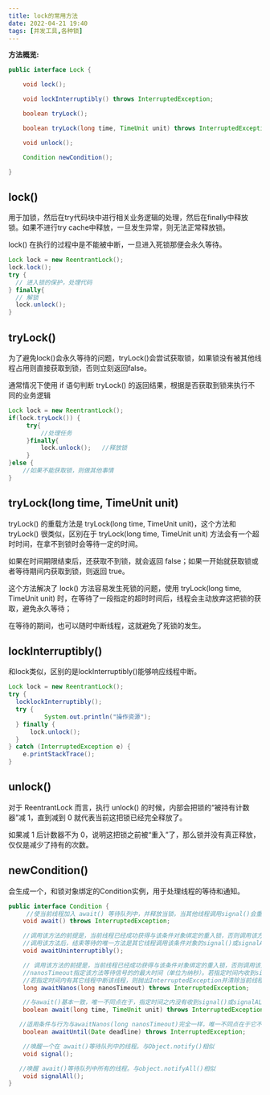 ```yaml
---
title: lock的常用方法
date: 2022-04-21 19:40  
tags: [并发工具,各种锁]
---
```

**方法概览:**

```java
public interface Lock {

    void lock();

    void lockInterruptibly() throws InterruptedException;

    boolean tryLock();

    boolean tryLock(long time, TimeUnit unit) throws InterruptedException;

    void unlock();

    Condition newCondition();

}
```

## lock()

用于加锁，然后在try代码块中进行相关业务逻辑的处理，然后在finally中释放锁。如果不进行try cache中释放，一旦发生异常，则无法正常释放锁。

lock() 在执行的过程中是不能被中断，一旦进入死锁那便会永久等待。

```java
Lock lock = new ReentrantLock();
lock.lock();
try {
  // 进入锁的保护，处理代码
} finally{
  // 解锁
  lock.unlock();
}
```

## tryLock()

为了避免lock()会永久等待的问题，tryLock()会尝试获取锁，如果锁没有被其他线程占用则直接获取到锁，否则立刻返回false。

通常情况下使用 if 语句判断 tryLock() 的返回结果，根据是否获取到锁来执行不同的业务逻辑

```java
Lock lock = new ReentrantLock();
if(lock.tryLock()) {
     try{
         //处理任务
     }finally{
         lock.unlock();   //释放锁
     } 
}else {
    //如果不能获取锁，则做其他事情
}
```

## tryLock(long time, TimeUnit unit)

tryLock() 的重载方法是 tryLock(long time, TimeUnit unit)，这个方法和 tryLock() 很类似，区别在于 tryLock(long time, TimeUnit unit) 方法会有一个超时时间，在拿不到锁时会等待一定的时间。

如果在时间期限结束后，还获取不到锁，就会返回 false；如果一开始就获取锁或者等待期间内获取到锁，则返回 true。

这个方法解决了 lock() 方法容易发生死锁的问题，使用 tryLock(long time, TimeUnit unit) 时，在等待了一段指定的超时时间后，线程会主动放弃这把锁的获取，避免永久等待；

在等待的期间，也可以随时中断线程，这就避免了死锁的发生。

## lockInterruptibly()

和lock类似，区别的是lockInterruptibly()能够响应线程中断。

```java
Lock lock = new ReentrantLock();
try {
  locklockInterruptibly();
  try {
          System.out.println("操作资源");
  } finally {
      lock.unlock();
  }
} catch (InterruptedException e) {
    e.printStackTrace();
}
```

## unlock()

对于 ReentrantLock 而言，执行 unlock() 的时候，内部会把锁的“被持有计数器”减 1，直到减到 0 就代表当前这把锁已经完全释放了。

如果减 1 后计数器不为 0，说明这把锁之前被“重入”了，那么锁并没有真正释放，仅仅是减少了持有的次数。

## newCondition()

会生成一个，和锁对象绑定的Condition实例，用于处理线程的等待和通知。

```java
public interface Condition {
     //使当前线程加入 await() 等待队列中，并释放当锁，当其他线程调用signal()会重新请求锁。与Object.wait()类似。
    void await() throws InterruptedException;

    //调用该方法的前提是，当前线程已经成功获得与该条件对象绑定的重入锁，否则调用该方法时会抛出IllegalMonitorStateException。
    //调用该方法后，结束等待的唯一方法是其它线程调用该条件对象的signal()或signalALL()方法。等待过程中如果当前线程被中断，该方法仍然会继续等待，同时保留该线程的中断状态。 
    void awaitUninterruptibly();

    // 调用该方法的前提是，当前线程已经成功获得与该条件对象绑定的重入锁，否则调用该方法时会抛出IllegalMonitorStateException。
    //nanosTimeout指定该方法等待信号的的最大时间（单位为纳秒）。若指定时间内收到signal()或signalALL()则返回nanosTimeout减去已经等待的时间；
    //若指定时间内有其它线程中断该线程，则抛出InterruptedException并清除当前线程的打断状态；若指定时间内未收到通知，则返回0或负数。 
    long awaitNanos(long nanosTimeout) throws InterruptedException;

    //与await()基本一致，唯一不同点在于，指定时间之内没有收到signal()或signalALL()信号或者线程中断时该方法会返回false;其它情况返回true。
    boolean await(long time, TimeUnit unit) throws InterruptedException;

   //适用条件与行为与awaitNanos(long nanosTimeout)完全一样，唯一不同点在于它不是等待指定时间，而是等待由参数指定的某一时刻。
    boolean awaitUntil(Date deadline) throws InterruptedException;

    //唤醒一个在 await()等待队列中的线程。与Object.notify()相似
    void signal();

   //唤醒 await()等待队列中所有的线程。与object.notifyAll()相似
    void signalAll();
}
```
